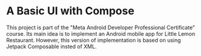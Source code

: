 # A Basic UI with Compose
This project is part of the "Meta Android Developer Professional Certificate" course. Its main idea is to implement an Android mobile app for Little Lemon Restaurant. However, this version of implementation is based on using Jetpack Composable insted of XML.
